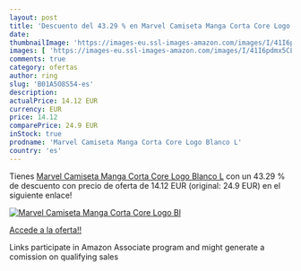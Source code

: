 ```yaml
---
layout: post
title: 'Descuento del 43.29 % en Marvel Camiseta Manga Corta Core Logo Bl'
date: 
thumbnailImage: 'https://images-eu.ssl-images-amazon.com/images/I/41I6pdmx5CL._SL200_.jpg'
images: [ 'https://images-eu.ssl-images-amazon.com/images/I/41I6pdmx5CL._SL200_.jpg' ]
comments: true
category: ofertas
author: ring
slug: 'B01A5O8S54-es'
description:
actualPrice: 14.12 EUR
currency: EUR
price: 14.12
comparePrice: 24.9 EUR
inStock: true
prodname: 'Marvel Camiseta Manga Corta Core Logo Blanco L'
country: 'es'
---
```


Tienes [Marvel Camiseta Manga Corta Core Logo Blanco L](https://www.amazon.es/dp/B01A5O8S54/?tag=tolees-21) con un 43.29 % de descuento con precio de oferta de 14.12 EUR (original: 24.9 EUR) en el siguiente enlace!

[![Marvel Camiseta Manga Corta Core Logo Bl](https://images-eu.ssl-images-amazon.com/images/I/41I6pdmx5CL._SL200_.jpg)](https://www.amazon.es/dp/B01A5O8S54/?tag=tolees-21)

[Accede a la oferta!!](https://www.amazon.es/dp/B01A5O8S54/?tag=tolees-21)

Links participate in Amazon Associate program and might generate a comission on qualifying sales


